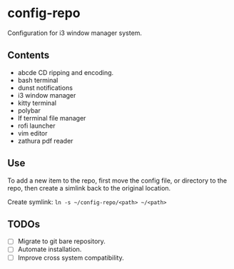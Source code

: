 # config-repo

Configuration for i3 window manager system.

## Contents

- abcde CD ripping and encoding.
- bash terminal
- dunst notifications
- i3 window manager
- kitty terminal
- polybar  
- lf terminal file manager
- rofi launcher
- vim editor
- zathura pdf reader

## Use

To add a new item to the repo, first move the config file, or directory to the
repo, then create a simlink back to the original location.

Create symlink:
`ln -s ~/config-repo/<path> ~/<path>`

## TODOs

- [ ] Migrate to git bare repository.
- [ ] Automate installation.
- [ ] Improve cross system compatibility.
